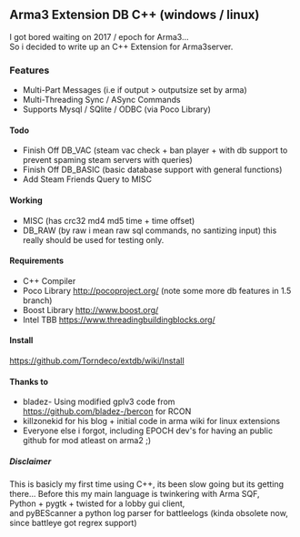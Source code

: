 ## Arma3 Extension DB  C++ (windows / linux)

I got bored waiting on 2017 / epoch for Arma3...  
So i decided to write up an C++ Extension for Arma3server.

### Features

 - Multi-Part Messages (i.e if output > outputsize set by arma)
 - Multi-Threading Sync / ASync Commands
 - Supports Mysql / SQlite / ODBC  (via Poco Library)

#### Todo

 - Finish Off DB_VAC (steam vac check + ban player + with db support to prevent spaming steam servers with queries)
 - Finish Off DB_BASIC (basic database support with general functions)
 - Add Steam Friends Query to MISC

#### Working

 - MISC (has crc32 md4 md5 time + time offset)
 - DB_RAW (by raw i mean raw sql commands, no santizing input) this really should be used for testing only.

#### Requirements

 - C++ Compiler
 - Poco Library http://pocoproject.org/  (note some more db features in 1.5 branch)
 - Boost Library http://www.boost.org/
 - Intel TBB https://www.threadingbuildingblocks.org/

#### Install
https://github.com/Torndeco/extdb/wiki/Install


#### Thanks to

 - bladez- Using modified gplv3 code from https://github.com/bladez-/bercon for RCON
 - killzonekid for his blog + initial code in arma wiki for linux extensions
 - Everyone else i forgot, including EPOCH dev's for having an public github for mod atleast on arma2 ;)

##### Disclaimer
This is basicly my first time using C++, its been slow going but its getting there...
Before this my main language is twinkering with Arma SQF,  
Python + pygtk + twisted for a lobby gui client,  
and pyBEScanner a python log parser for battleelogs (kinda obsolete now, since battleye got regrex support)
